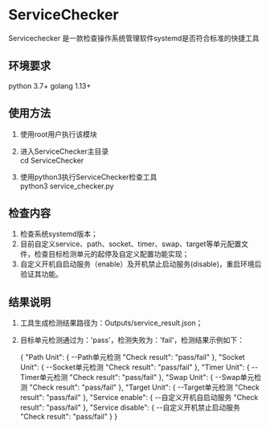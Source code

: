 # ServiceChecker
Servicechecker  是一款检查操作系统管理软件systemd是否符合标准的快捷工具
## 环境要求
python 3.7+
golang 1.13+


## 使用方法
1. 使用root用户执行该模块

2. 进入ServiceChecker主目录  
cd ServiceChecker

3. 使用python3执行ServiceChecker检查工具  
python3 service_checker.py

## 检查内容
1. 检查系统systemd版本；
2. 目前自定义service、path、socket、timer、swap、target等单元配置文件，检查目标检测单元的起停及自定义配置功能实现；
3. 自定义开机自启动服务（enable）及开机禁止启动服务(disable)，重启环境后验证其功能。


## 结果说明
1. 工具生成检测结果路径为：Outputs/service_result.json；
2. 目标单元检测通过为：'pass'，检测失败为：'fail'，检测结果示例如下：


    {
        "Path Unit": {				    --Path单元检测
            "Check result": "pass/fail"
        },
        "Socket Unit": {				    --Socket单元检测
            "Check result": "pass/fail"
        },
        "Timer Unit": {				    --Timer单元检测
            "Check result": "pass/fail"
        },
        "Swap Unit": {				    --Swap单元检测
            "Check result": "pass/fail"
        },
        "Target Unit": {				    --Target单元检测
            "Check result": "pass/fail"
        },
        "Service enable": {				    --自定义开机自启动服务
            "Check result": "pass/fail"
        },
        "Service disable": {				    --自定义开机禁止启动服务
            "Check result": "pass/fail"
        }
    }

